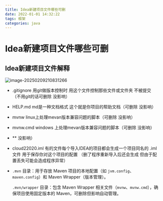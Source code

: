 ```yaml
---
title: Idea新建项目文件哪些可删
date: 2022-01-01 14:32:22
tags: 框架
categories: java
---
```


# Idea新建项目文件哪些可删

<!-- more -->

## Idea新建项目文件解释

![image-20250209210831266](C:\Users\JIA\AppData\Roaming\Typora\typora-user-images\image-20250209210831266.png)

- .gitignore 用git做版本控制时 用这个文件控制那些文件或文件夹 不被提交（不用git的话可删除 没影响）

- HELP.md md是一种文档格式 这个就是你项目的帮助文档（可删除 没影响）

- mvnw linux上处理mevan版本兼容问题的脚本（可删除 没影响）

- mvnw.cmd windows 上处理mevan版本兼容问题的脚本（可删除 没影响）

- ** 没影响）

- cloud22020.iml 有的文件每个导入IDEA的项目都会生成一个项目同名的 .iml文件 用于保存你对这个项目的配置 （删了程序重新导入后还会生成 但由于配置丢失可能会造成程序异常）

- `.mvn` 目录：用于存放 Maven 项目的本地配置（如 `jvm.config`、`maven.config`）和 Maven Wrapper（版本管理）。

  `.mvn/wrapper` 目录：包含 Maven Wrapper 相关文件（`mvnw`、`mvnw.cmd`），确保项目使用固定版本的 Maven，可删除但影响自动管理。

